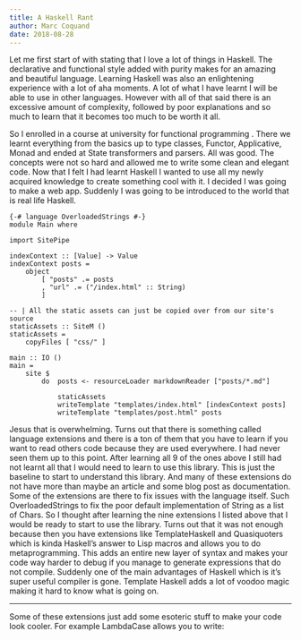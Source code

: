 ```yaml
---
title: A Haskell Rant
author: Marc Coquand
date: 2018-08-28
---
```


Let me first start of with stating that I love a lot of things in Haskell. The
declarative and functional style added with purity makes for an amazing and
beautiful language. Learning Haskell was also an enlightening experience with a
lot of aha moments. A lot of what I have learnt I will be able to use in other
languages. However with all of that said there is an excessive amount of
complexity, followed by poor explanations and so much to learn that it becomes
too much to be worth it all.

So I enrolled in a course at university for functional programming . There we
learnt everything from the basics up to type classes, Functor, Applicative,
Monad and ended at State transformers and parsers. All was good. The concepts
were not so hard and allowed me to write some clean and elegant code. Now that I
felt I had learnt Haskell I wanted to use all my newly acquired knowledge to
create something cool with it. I decided I was going to make a web app. Suddenly
I was going to be introduced to the world that is real life Haskell.

``` 
{-# language OverloadedStrings #-}
module Main where

import SitePipe

indexContext :: [Value] -> Value
indexContext posts = 
    object 
        [ "posts" .= posts
        , "url" .= ("/index.html" :: String)
        ]

-- | All the static assets can just be copied over from our site's source
staticAssets :: SiteM ()
staticAssets = 
    copyFiles [ "css/" ]

main :: IO ()
main = 
    site $ 
        do  posts <- resourceLoader markdownReader ["posts/*.md"]

            staticAssets
            writeTemplate "templates/index.html" [indexContext posts]
            writeTemplate "templates/post.html" posts
```

Jesus that is overwhelming. Turns out that there is something called language
extensions and there is a ton of them that you have to learn if you want to read
others code because they are used everywhere. I had never seen them up to this
point. After learning all 9 of the ones above I still had not learnt all that I
would need to learn to use this library. This is just the baseline to start to
understand this library. And many of these extensions do not have more than
maybe an article and some blog post as documentation. Some of the extensions are
there to fix issues with the language itself. Such OverloadedStrings to fix the
poor default implementation of String as a list of Chars. So I thought after
learning the nine extensions I listed above that I would be ready to start to
use the library. Turns out that it was not enough because then you have
extensions like TemplateHaskell and Quasiquoters which is kinda Haskell’s answer
to Lisp macros and allows you to do metaprogramming. This adds an entire new
layer of syntax and makes your code way harder to debug if you manage to
generate expressions that do not compile. Suddenly one of the main advantages of
Haskell which is it’s super useful compiler is gone. Template Haskell adds a lot
of voodoo magic making it hard to know what is going on.

---

Some of these extensions just add some esoteric stuff to make your code look
cooler. For example LambdaCase allows you to write:
